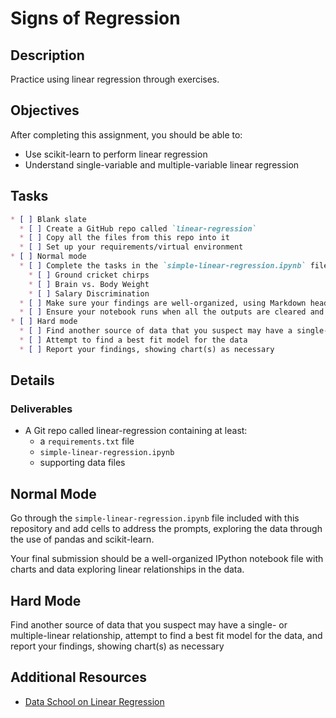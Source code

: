 # Signs of Regression

## Description

Practice using linear regression through exercises.

## Objectives

After completing this assignment, you should be able to:

* Use scikit-learn to perform linear regression
* Understand single-variable and multiple-variable linear regression

## Tasks
```markdown
* [ ] Blank slate
  * [ ] Create a GitHub repo called `linear-regression`
  * [ ] Copy all the files from this repo into it
  * [ ] Set up your requirements/virtual environment
* [ ] Normal mode
  * [ ] Complete the tasks in the `simple-linear-regression.ipynb` file
    * [ ] Ground cricket chirps
    * [ ] Brain vs. Body Weight
    * [ ] Salary Discrimination
  * [ ] Make sure your findings are well-organized, using Markdown headers and formatting to separate sections
  * [ ] Ensure your notebook runs when all the outputs are cleared and the cells are run in order (restart your kernel, clear all outputs, and run all cells)
* [ ] Hard mode
  * [ ] Find another source of data that you suspect may have a single- or multiple-linear relationship
  * [ ] Attempt to find a best fit model for the data
  * [ ] Report your findings, showing chart(s) as necessary

```


## Details

### Deliverables

* A Git repo called linear-regression containing at least:
  * a `requirements.txt` file
  * `simple-linear-regression.ipynb`
  * supporting data files

## Normal Mode

Go through the `simple-linear-regression.ipynb` file included with this repository and add cells to address the prompts, exploring the data through the use of pandas and scikit-learn.

Your final submission should be a well-organized IPython notebook file with charts and data exploring linear relationships in the data.

## Hard Mode

Find another source of data that you suspect may have a single- or multiple-linear relationship, attempt to find a best fit model for the data, and report your findings, showing chart(s) as necessary

## Additional Resources

* [Data School on Linear Regression](http://www.dataschool.io/linear-regression-in-python/)
